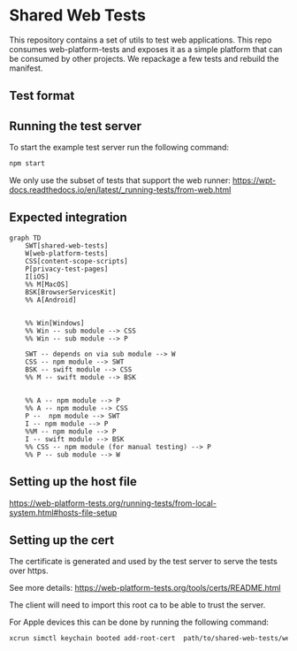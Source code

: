 # Shared Web Tests

This repository contains a set of utils to test web applications.
This repo consumes web-platform-tests and exposes it as a simple platform that can be consumed by other projects.
We repackage a few tests and rebuild the manifest.

## Test format


## Running the test server

To start the example test server run the following command:

```bash
npm start
```

We only use the subset of tests that support the web runner: https://wpt-docs.readthedocs.io/en/latest/_running-tests/from-web.html

## Expected integration

```mermaid
graph TD
    SWT[shared-web-tests]
    W[web-platform-tests]
    CSS[content-scope-scripts]
    P[privacy-test-pages]
    I[iOS]
    %% M[MacOS]
    BSK[BrowserServicesKit]
    %% A[Android]


    %% Win[Windows]
    %% Win -- sub module --> CSS
    %% Win -- sub module --> P

    SWT -- depends on via sub module --> W
    CSS -- npm module --> SWT
    BSK -- swift module --> CSS
    %% M -- swift module --> BSK


    %% A -- npm module --> P
    %% A -- npm module --> CSS
    P --  npm module --> SWT
    I -- npm module --> P
    %%M -- npm module --> P
    I -- swift module --> BSK
    %% CSS -- npm module (for manual testing) --> P
    %% P -- sub module --> W
```

## Setting up the host file

https://web-platform-tests.org/running-tests/from-local-system.html#hosts-file-setup

## Setting up the cert

The certificate is generated and used by the test server to serve the tests over https.

See more details: https://web-platform-tests.org/tools/certs/README.html

The client will need to import this root ca to be able to trust the server.

For Apple devices this can be done by running the following command:
```bash
xcrun simctl keychain booted add-root-cert  path/to/shared-web-tests/web-platform-tests/tools/certs/cacert.pem
```